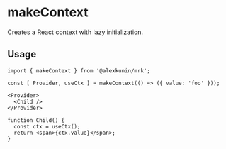 # makeContext

Creates a React context with lazy initialization.

## Usage

```tsx
import { makeContext } from '@alexkunin/mrk';

const [ Provider, useCtx ] = makeContext(() => ({ value: 'foo' }));

<Provider>
  <Child />
</Provider>

function Child() {
  const ctx = useCtx();
  return <span>{ctx.value}</span>;
}
```
